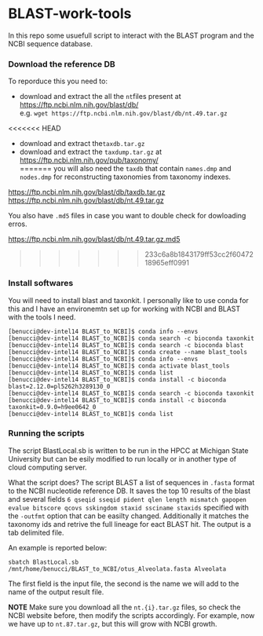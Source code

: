 # BLAST-work-tools

In this repo some usuefull script to interact with the BLAST program and the NCBI sequence database.

### Download the reference DB

To reporduce this you need to:<br> 

* download and extract the all the `nt`files present at https://ftp.ncbi.nlm.nih.gov/blast/db/<br>
e.g. `wget https://ftp.ncbi.nlm.nih.gov/blast/db/nt.49.tar.gz`<br>

<<<<<<< HEAD
* download and extract the`taxdb.tar.gz`<br>
* download and extract the `taxdump.tar.gz` at https://ftp.ncbi.nlm.nih.gov/pub/taxonomy/<br>
=======
you will also need the `taxdb` that contain `names.dmp` and `nodes.dmp`
for reconstructing taxonomies from taxonomy indexes.<br>

https://ftp.ncbi.nlm.nih.gov/blast/db/taxdb.tar.gz <br>
https://ftp.ncbi.nlm.nih.gov/blast/db/nt.49.tar.gz <br>

You also have `.md5` files in case you want to double check for dowloading erros.<br>

https://ftp.ncbi.nlm.nih.gov/blast/db/nt.49.tar.gz.md5 <br>
>>>>>>> 233c6a8b1843179ff53cc2f6047218965eff0991

### Install softwares

You will need to install blast and taxonkit. I personally like to use conda for this and I have an environemtn set up for working with NCBI and BLAST with the tools I need.
```
[benucci@dev-intel14 BLAST_to_NCBI]$ conda info --envs
[benucci@dev-intel14 BLAST_to_NCBI]$ conda search -c bioconda taxonkit
[benucci@dev-intel14 BLAST_to_NCBI]$ conda search -c bioconda blast
[benucci@dev-intel14 BLAST_to_NCBI]$ conda create --name blast_tools
[benucci@dev-intel14 BLAST_to_NCBI]$ conda info --envs
[benucci@dev-intel14 BLAST_to_NCBI]$ conda activate blast_tools
[benucci@dev-intel14 BLAST_to_NCBI]$ conda list
[benucci@dev-intel14 BLAST_to_NCBI]$ conda install -c bioconda blast=2.12.0=pl5262h3289130_0
[benucci@dev-intel14 BLAST_to_NCBI]$ conda search -c bioconda taxonkit
[benucci@dev-intel14 BLAST_to_NCBI]$ conda install -c bioconda taxonkit=0.9.0=h9ee0642_0
[benucci@dev-intel14 BLAST_to_NCBI]$ conda list
```
### Running the scripts

The script BlastLocal.sb is written to be run in the HPCC at Michigan State University but can be esily modified to run locally or in another type of cloud computing server.

What the script does? The script BLAST a list of sequences in `.fasta` format to the NCBI nucleotide reference DB. It saves the top 10 results of the blast and several fields `6 qseqid sseqid pident qlen length mismatch gapopen evalue bitscore qcovs sskingdom staxid ssciname staxids` specified with the `-outfmt` option that can be easilty changed. Additionally it matches the taxonomy ids and retrive the full lineage for eact BLAST hit. The output is a tab delimited file.

An example is reported below:

```
sbatch BlastLocal.sb /mnt/home/benucci/BLAST_to_NCBI/otus_Alveolata.fasta Alveolata
```

The first field is the input file, the second is the name we will add to the name of the output result file.

__NOTE__
Make sure you download all the `nt.{i}.tar.gz` files, so check the NCBI website before, then modify the scripts accordingly. For example, now we have up to `nt.87.tar.gz`, but this will grow with NCBI growth.
